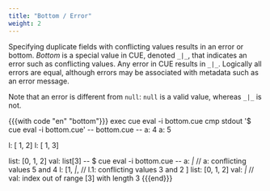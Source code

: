 ```yaml
---
title: "Bottom / Error"
weight: 2
---
```

Specifying duplicate fields with conflicting values results in an error
or bottom.
_Bottom_ is a special value in CUE, denoted `_|_`, that indicates an
error such as conflicting values.
Any error in CUE results in `_|_`.
Logically all errors are equal, although errors may be associated with
metadata such as an error message.

Note that an error is different from `null`: `null` is a valid value,
whereas `_|_` is not.

{{{with code "en" "bottom"}}}
exec cue eval -i bottom.cue
cmp stdout '$ cue eval -i bottom.cue'
-- bottom.cue --
a: 4
a: 5

l: [ 1, 2]
l: [ 1, 3]

list: [0, 1, 2]
val: list[3]
-- $ cue eval -i bottom.cue --
a: _|_ // a: conflicting values 5 and 4
l: [1, _|_, // l.1: conflicting values 3 and 2
]
list: [0, 1, 2]
val: _|_ // val: index out of range [3] with length 3
{{{end}}}
